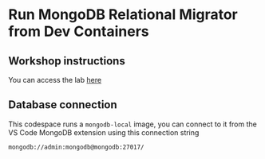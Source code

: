 # Run MongoDB Relational Migrator from Dev Containers

## Workshop instructions

You can access the lab [here](https://mdb.link/rm-workshop)

## Database connection

This codespace runs a `mongodb-local` image, you can connect to it from the VS Code MongoDB extension using this connection string

```
mongodb://admin:mongodb@mongodb:27017/
```
